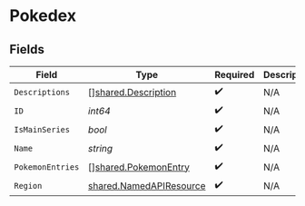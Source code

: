 # Pokedex


## Fields

| Field                                                                     | Type                                                                      | Required                                                                  | Description                                                               | Example                                                                   |
| ------------------------------------------------------------------------- | ------------------------------------------------------------------------- | ------------------------------------------------------------------------- | ------------------------------------------------------------------------- | ------------------------------------------------------------------------- |
| `Descriptions`                                                            | [][shared.Description](../../../pkg/models/shared/description.md)         | :heavy_check_mark:                                                        | N/A                                                                       |                                                                           |
| `ID`                                                                      | *int64*                                                                   | :heavy_check_mark:                                                        | N/A                                                                       | 2                                                                         |
| `IsMainSeries`                                                            | *bool*                                                                    | :heavy_check_mark:                                                        | N/A                                                                       | true                                                                      |
| `Name`                                                                    | *string*                                                                  | :heavy_check_mark:                                                        | N/A                                                                       | National                                                                  |
| `PokemonEntries`                                                          | [][shared.PokemonEntry](../../../pkg/models/shared/pokemonentry.md)       | :heavy_check_mark:                                                        | N/A                                                                       |                                                                           |
| `Region`                                                                  | [shared.NamedAPIResource](../../../pkg/models/shared/namedapiresource.md) | :heavy_check_mark:                                                        | N/A                                                                       |                                                                           |